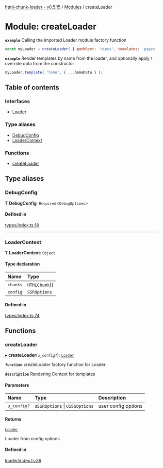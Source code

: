 [html-chunk-loader - v0.5.15](../README.md) / [Modules](../modules.md) / createLoader

# Module: createLoader

**`example`** Calling the imported Loader module factory function
```javascript
const myLoader = createLoader( { pathRoot: 'views', templates: 'pages', partials: 'partials' } );
```

**`example`** Render templates by name from the loader, and optionally apply / override data from the constructor
```javascript
myLoader.template( 'home', { ...homeData } );
```

## Table of contents

### Interfaces

- [Loader](../interfaces/createLoader.Loader.md)

### Type aliases

- [DebugConfig](createLoader.md#debugconfig)
- [LoaderContext](createLoader.md#loadercontext)

### Functions

- [createLoader](createLoader.md#createloader)

## Type aliases

### DebugConfig

Ƭ **DebugConfig**: `Required`<`DebugOptions`\>

#### Defined in

[types/index.ts:18](https://github.com/abschill/html-chunk-loader/blob/5ef0cad/src/types/index.ts#L18)

___

### LoaderContext

Ƭ **LoaderContext**: `Object`

#### Type declaration

| Name | Type |
| :------ | :------ |
| `chunks` | `HTMLChunk`[] |
| `config` | `SSROptions` |

#### Defined in

[types/index.ts:74](https://github.com/abschill/html-chunk-loader/blob/5ef0cad/src/types/index.ts#L74)

## Functions

### createLoader

▸ **createLoader**(`u_config?`): [`Loader`](../interfaces/createLoader.Loader.md)

**`function`** createLoader factory function for Loader

**`description`** Rendering Context for templates

#### Parameters

| Name | Type | Description |
| :------ | :------ | :------ |
| `u_config?` | `USSROptions` \| `USSGOptions` | user config options |

#### Returns

[`Loader`](../interfaces/createLoader.Loader.md)

Loader from config options

#### Defined in

[loader/index.ts:36](https://github.com/abschill/html-chunk-loader/blob/5ef0cad/src/loader/index.ts#L36)
